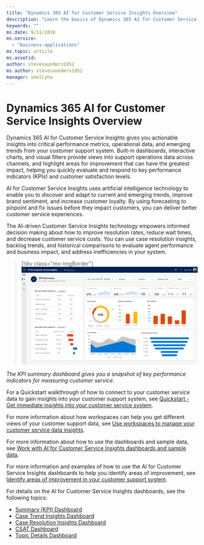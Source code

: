 ```yaml
---
title: "Dynamics 365 AI for Customer Service Insights Overview"
description: "Learn the basics of Dynamics 365 AI for Customer Service Insights."
keywords: ""
ms.date: 9/11/2018
ms.service:
  - "business-applications"
ms.topic: article
ms.assetid: 
author: stevesaunders1952
ms.author: stevesaunders1952
manager: shellyha
---
```


# Dynamics 365 AI for Customer Service Insights Overview

Dynamics 365 AI for Customer Service Insights gives you actionable insights into critical performance metrics, operational data, and emerging trends from your customer support system. Built-in dashboards, interactive charts, and visual filters provide views into support operations data across channels, and highlight areas for improvement that can have the greatest impact, helping you quickly evaluate and respond to key performance indicators (KPIs) and customer satisfaction levels.

AI for Customer Service Insights uses artificial intelligence technology to enable you to discover and adapt to current and emerging trends, improve brand sentiment, and increase customer loyalty. By using forecasting to pinpoint and fix issues before they impact customers, you can deliver better customer service experiences.

The AI-driven Customer Service Insights technology empowers informed decision making about how to improve resolution rates, reduce wait times, and decrease customer service costs. You can use case resolution insights, backlog trends, and historical comparisons to evaluate agent performance and business impact, and address inefficiencies in your system.

> [!div class="mx-imgBorder"]
> <img src="media/ai-customer-service-insights.png" width="720">

*The KPI summary dashboard gives you a snapshot of key performance indicators for measuring customer service.*

For a Quickstart walkthrough of how to connect to your customer service data to gain insights into your customer support system, see [Quickstart - Get immediate insights into your customer service system](ai-csi-quickstart.md).

For more information about how workspaces can help you get different views of your customer support data, see [Use workspaces to manage your customer service data insights](ai-csi-workspaces.md).

For more information about how to use the dashboards and sample data, see [Work with AI for Customer Service Insights dashboards and sample data](ai-csi-use-dash-sample-data.md).

For more information and examples of how to use the AI for Customer Service Insights dashboards to help you identify areas of improvement, see [Identify areas of improvement in your customer support system](ai-csi-improve-system.md).

For details on the AI for Customer Service Insights dashboards, see the following topics:

* [Summary (KPI) Dashboard](ai-csi-dash-summary.md)
* [Case Trend Insights Dashboard](ai-csi-dash-case-trend.md)
* [Case Resolution Insights Dashboard](ai-csi-dash-case-resolution.md)
* [CSAT Dashboard](ai-csi-dash-CSAT.md)
* [Topic Details Dashboard](ai-csi-dash-topic-details.md)
